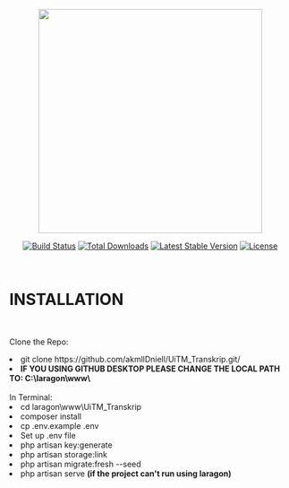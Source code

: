 <p align="center"><a href="https://laravel.com" target="_blank"><img src="https://raw.githubusercontent.com/laravel/art/master/logo-lockup/5%20SVG/2%20CMYK/1%20Full%20Color/laravel-logolockup-cmyk-red.svg" width="400"></a></p>

<p align="center">
<a href="https://travis-ci.org/laravel/framework"><img src="https://travis-ci.org/laravel/framework.svg" alt="Build Status"></a>
<a href="https://packagist.org/packages/laravel/framework"><img src="https://img.shields.io/packagist/dt/laravel/framework" alt="Total Downloads"></a>
<a href="https://packagist.org/packages/laravel/framework"><img src="https://img.shields.io/packagist/v/laravel/framework" alt="Latest Stable Version"></a>
<a href="https://packagist.org/packages/laravel/framework"><img src="https://img.shields.io/packagist/l/laravel/framework" alt="License"></a>
</p>

<br>
<h1>INSTALLATION</h1>
<br>

Clone the Repo:
<li>git clone https://github.com/akmllDniell/UiTM_Transkrip.git/</li>
<li><b>IF YOU USING GITHUB DESKTOP PLEASE CHANGE THE LOCAL PATH TO: C:\laragon\www\</b></li>

<br>
In Terminal:

<li>cd laragon\www\UiTM_Transkrip</li>
<li>composer install</li>
<li>cp .env.example .env</li>
<li>Set up .env file</li>
<li>php artisan key:generate</li>
<li>php artisan storage:link</li>
<li>php artisan migrate:fresh --seed</li>
<li>php artisan serve <b>(if the project can't run using laragon)</b></li>



